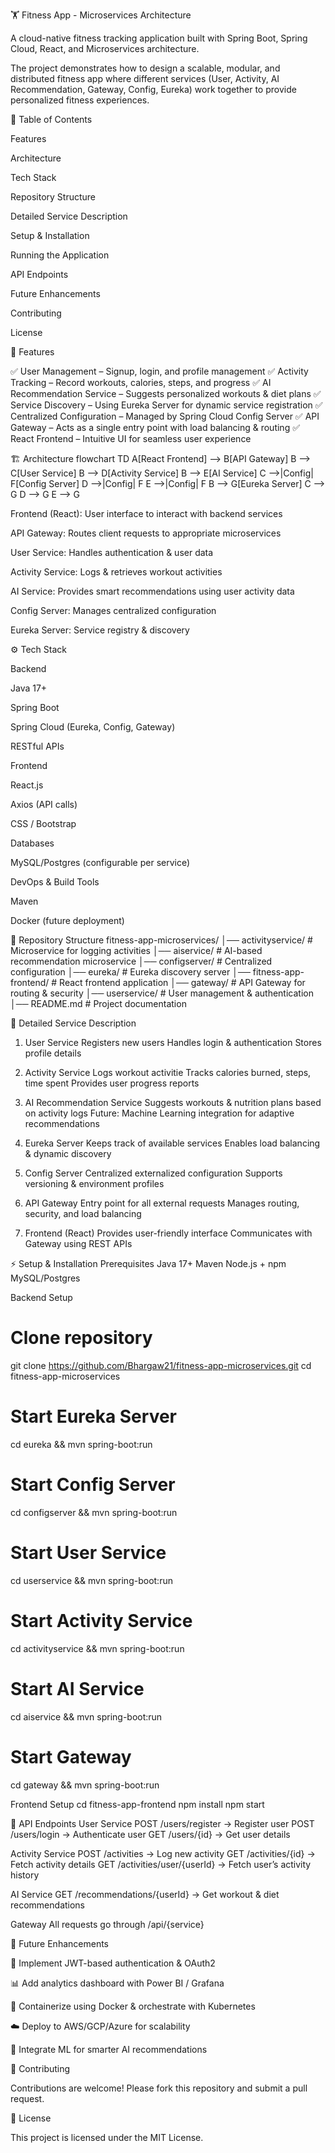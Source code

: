 🏋️ Fitness App - Microservices Architecture

A cloud-native fitness tracking application built with Spring Boot, Spring Cloud, React, and Microservices architecture.

The project demonstrates how to design a scalable, modular, and distributed fitness app where different services (User, Activity, AI Recommendation, Gateway, Config, Eureka) work together to provide personalized fitness experiences.

📖 Table of Contents

Features

Architecture

Tech Stack

Repository Structure

Detailed Service Description

Setup & Installation

Running the Application

API Endpoints

Future Enhancements

Contributing

License

🚀 Features

✅ User Management – Signup, login, and profile management
✅ Activity Tracking – Record workouts, calories, steps, and progress
✅ AI Recommendation Service – Suggests personalized workouts & diet plans
✅ Service Discovery – Using Eureka Server for dynamic service registration
✅ Centralized Configuration – Managed by Spring Cloud Config Server
✅ API Gateway – Acts as a single entry point with load balancing & routing
✅ React Frontend – Intuitive UI for seamless user experience

🏗️ Architecture
flowchart TD
    A[React Frontend] --> B[API Gateway]
    B --> C[User Service]
    B --> D[Activity Service]
    B --> E[AI Service]
    C -->|Config| F[Config Server]
    D -->|Config| F
    E -->|Config| F
    B --> G[Eureka Server]
    C --> G
    D --> G
    E --> G


Frontend (React): User interface to interact with backend services

API Gateway: Routes client requests to appropriate microservices

User Service: Handles authentication & user data

Activity Service: Logs & retrieves workout activities

AI Service: Provides smart recommendations using user activity data

Config Server: Manages centralized configuration

Eureka Server: Service registry & discovery

⚙️ Tech Stack

Backend

Java 17+

Spring Boot

Spring Cloud (Eureka, Config, Gateway)

RESTful APIs

Frontend

React.js

Axios (API calls)

CSS / Bootstrap

Databases

MySQL/Postgres (configurable per service)

DevOps & Build Tools

Maven

Docker (future deployment)

📂 Repository Structure
fitness-app-microservices/
│── activityservice/        # Microservice for logging activities
│── aiservice/              # AI-based recommendation microservice
│── configserver/           # Centralized configuration
│── eureka/                 # Eureka discovery server
│── fitness-app-frontend/   # React frontend application
│── gateway/                # API Gateway for routing & security
│── userservice/            # User management & authentication
│── README.md               # Project documentation

🔎 Detailed Service Description
1. User Service
Registers new users
Handles login & authentication
Stores profile details

2. Activity Service
Logs workout activitie
Tracks calories burned, steps, time spent
Provides user progress reports

3. AI Recommendation Service
Suggests workouts & nutrition plans based on activity logs
Future: Machine Learning integration for adaptive recommendations

4. Eureka Server
Keeps track of available services
Enables load balancing & dynamic discovery

5. Config Server
Centralized externalized configuration
Supports versioning & environment profiles

6. API Gateway
Entry point for all external requests
Manages routing, security, and load balancing

7. Frontend (React)
Provides user-friendly interface
Communicates with Gateway using REST APIs

⚡ Setup & Installation
Prerequisites
Java 17+
Maven
Node.js + npm
MySQL/Postgres

Backend Setup
# Clone repository
git clone https://github.com/Bhargaw21/fitness-app-microservices.git
cd fitness-app-microservices

# Start Eureka Server
cd eureka && mvn spring-boot:run

# Start Config Server
cd configserver && mvn spring-boot:run

# Start User Service
cd userservice && mvn spring-boot:run

# Start Activity Service
cd activityservice && mvn spring-boot:run

# Start AI Service
cd aiservice && mvn spring-boot:run

# Start Gateway
cd gateway && mvn spring-boot:run

Frontend Setup
cd fitness-app-frontend
npm install
npm start

📡 API Endpoints
User Service
POST /users/register   → Register user
POST /users/login      → Authenticate user
GET  /users/{id}       → Get user details

Activity Service
POST /activities       → Log new activity
GET  /activities/{id}  → Fetch activity details
GET  /activities/user/{userId} → Fetch user’s activity history

AI Service
GET /recommendations/{userId} → Get workout & diet recommendations

Gateway
All requests go through /api/{service}

🔮 Future Enhancements

🔐 Implement JWT-based authentication & OAuth2

📊 Add analytics dashboard with Power BI / Grafana

🐳 Containerize using Docker & orchestrate with Kubernetes

☁️ Deploy to AWS/GCP/Azure for scalability

🤖 Integrate ML for smarter AI recommendations

🤝 Contributing

Contributions are welcome! Please fork this repository and submit a pull request.

📜 License

This project is licensed under the MIT License.
